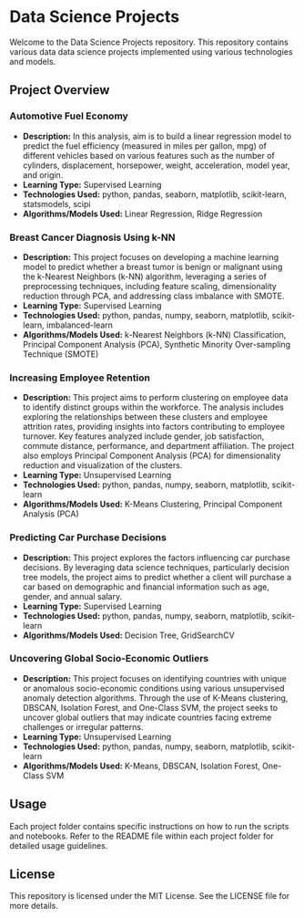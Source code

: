 # Data Science Projects
Welcome to the Data Science Projects repository. This repository contains various data data science projects implemented using various technologies and models.

## Project Overview
### Automotive Fuel Economy
- **Description:** In this analysis, aim is to build a linear regression model to predict the fuel efficiency (measured in miles per gallon, mpg) of different vehicles based on various features such as the number of cylinders, displacement, horsepower, weight, acceleration, model year, and origin.
- **Learning Type:** Supervised Learning
- **Technologies Used:** python, pandas, seaborn, matplotlib, scikit-learn, statsmodels, scipi
- **Algorithms/Models Used:** Linear Regression, Ridge Regression

### Breast Cancer Diagnosis Using k-NN
- **Description:** This project focuses on developing a machine learning model to predict whether a breast tumor is benign or malignant using the k-Nearest Neighbors (k-NN) algorithm, leveraging a series of preprocessing techniques, including feature scaling, dimensionality reduction through PCA, and addressing class imbalance with SMOTE.
- **Learning Type:** Supervised Learning
- **Technologies Used:** python, pandas, numpy, seaborn, matplotlib, scikit-learn, imbalanced-learn
- **Algorithms/Models Used:** k-Nearest Neighbors (k-NN) Classification, Principal Component Analysis (PCA), Synthetic Minority Over-sampling Technique (SMOTE)

### Increasing Employee Retention
- **Description:** This project aims to perform clustering on employee data to identify distinct groups within the workforce. The analysis includes exploring the relationships between these clusters and employee attrition rates, providing insights into factors contributing to employee turnover. Key features analyzed include gender, job satisfaction, commute distance, performance, and department affiliation. The project also employs Principal Component Analysis (PCA) for dimensionality reduction and visualization of the clusters.
- **Learning Type:** Unsupervised Learning
- **Technologies Used:** python, pandas, numpy, seaborn, matplotlib, scikit-learn
- **Algorithms/Models Used:** K-Means Clustering, Principal Component Analysis (PCA)

### Predicting Car Purchase Decisions
- **Description:** This project explores the factors influencing car purchase decisions. By leveraging data science techniques, particularly decision tree models, the project aims to predict whether a client will purchase a car based on demographic and financial information such as age, gender, and annual salary.
- **Learning Type:** Supervised Learning
- **Technologies Used:** python, pandas, numpy, seaborn, matplotlib, scikit-learn
- **Algorithms/Models Used:** Decision Tree, GridSearchCV

### Uncovering Global Socio-Economic Outliers
- **Description:** This project focuses on identifying countries with unique or anomalous socio-economic conditions using various unsupervised anomaly detection algorithms. Through the use of K-Means clustering, DBSCAN, Isolation Forest, and One-Class SVM, the project seeks to uncover global outliers that may indicate countries facing extreme challenges or irregular patterns.
- **Learning Type:** Unsupervised Learning
- **Technologies Used:** python, pandas, numpy, seaborn, matplotlib, scikit-learn
- **Algorithms/Models Used:** K-Means, DBSCAN, Isolation Forest, One-Class SVM

## Usage
Each project folder contains specific instructions on how to run the scripts and notebooks. Refer to the README file within each project folder for detailed usage guidelines.

## License
This repository is licensed under the MIT License. See the LICENSE file for more details.


